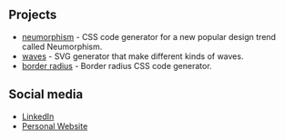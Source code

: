 ## Projects

- [neumorphism](https://neumorphism-test.vercel.app/) - CSS code generator for a new popular design trend called Neumorphism.
- [waves](https://wave-test.vercel.app/) - SVG generator that make different kinds of waves.
- [border radius](https://border-radius-test.vercel.app/) - Border radius CSS code generator.

## Social media

- [LinkedIn](https://www.linkedin.com/in/aaronaludo/)
- [Personal Website](https://aaronaludo.vercel.app/)

